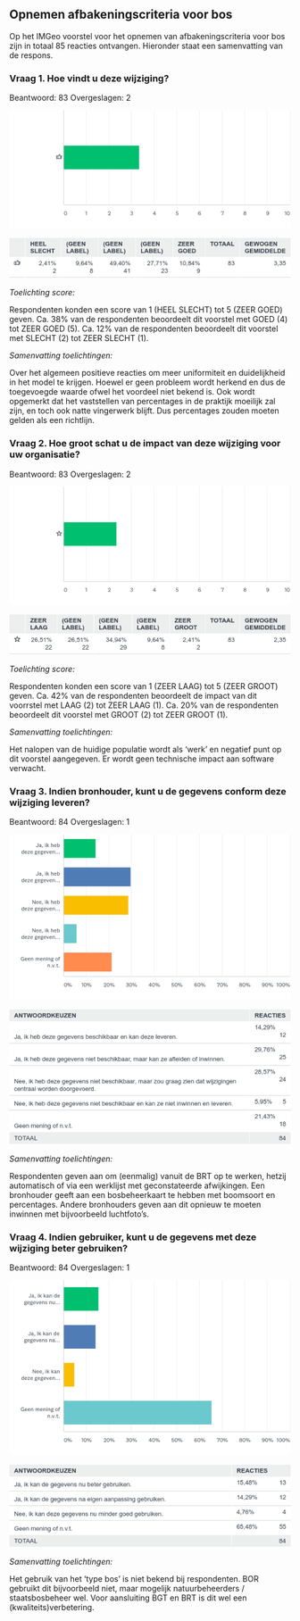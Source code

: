 ## Opnemen afbakeningscriteria voor bos

Op het IMGeo voorstel voor het opnemen van afbakeningscriteria voor bos zijn in
totaal 85 reacties ontvangen. Hieronder staat een samenvatting van de respons.

### Vraag 1. Hoe vindt u deze wijziging?

Beantwoord: 83 Overgeslagen: 2

![chart2455448360.png](media/4e52c45f74aa761fab56a2c5bc80b0bc.png)

![table2455448360.png](media/431a1927d27a1688cfd49f2279a0865b.png)

*Toelichting score:*

Respondenten konden een score van 1 (HEEL SLECHT) tot 5 (ZEER GOED) geven. Ca.
38% van de respondenten beoordeelt dit voorstel met GOED (4) tot ZEER GOED (5).
Ca. 12% van de respondenten beoordeelt dit voorstel met SLECHT (2) tot ZEER
SLECHT (1).

*Samenvatting toelichtingen:*

Over het algemeen positieve reacties om meer uniformiteit en duidelijkheid in
het model te krijgen. Hoewel er geen probleem wordt herkend en dus de
toegevoegde waarde ofwel het voordeel niet bekend is. Ook wordt opgemerkt dat
het vaststellen van percentages in de praktijk moeilijk zal zijn, en toch ook
natte vingerwerk blijft. Dus percentages zouden moeten gelden als een richtlijn.

### Vraag 2. Hoe groot schat u de impact van deze wijziging voor uw organisatie?

Beantwoord: 83 Overgeslagen: 2

![chart2455449040.png](media/ca1a21836e9a39bac38e96fbd63a116f.png)

![table2455449040.png](media/9e014cb78bf267e7bc4d34c45346ab16.png)

*Toelichting score:*

Respondenten konden een score van 1 (ZEER LAAG) tot 5 (ZEER GROOT) geven. Ca.
42% van de respondenten beoordeelt de impact van dit voorrstel met LAAG (2) tot
ZEER LAAG (1). Ca. 20% van de respondenten beoordeelt dit voorstel met GROOT (2)
tot ZEER GROOT (1).

*Samenvatting toelichtingen:*

Het nalopen van de huidige populatie wordt als ‘werk’ en negatief punt op dit
voorstel aangegeven. Er wordt geen technische impact aan software verwacht.

### Vraag 3. Indien bronhouder, kunt u de gegevens conform deze wijziging leveren?

Beantwoord: 84 Overgeslagen: 1

![chart2455449490.png](media/e6ed0553ffd2fbb22a246adfad09e94c.png)

![table2455449490.png](media/df96008a2145b0bc8d3e8c00c9b7e226.png)

*Samenvatting toelichtingen:*

Respondenten geven aan om (eenmalig) vanuit de BRT op te werken, hetzij
automatisch of via een werklijst met geconstateerde afwijkingen. Een bronhouder
geeft aan een bosbeheerkaart te hebben met boomsoort en percentages. Andere
bronhouders geven aan dit opnieuw te moeten inwinnen met bijvoorbeeld
luchtfoto’s.

### Vraag 4. Indien gebruiker, kunt u de gegevens met deze wijziging beter gebruiken?

Beantwoord: 84 Overgeslagen: 1

![chart2455449760.png](media/b98491ea305aa840137c1880cf18bffc.png)

![table2455449760.png](media/176384b8678f7edf6e2721e48cf8cafd.png)

*Samenvatting toelichtingen:*

Het gebruik van het ‘type bos’ is niet bekend bij respondenten. BOR gebruikt dit
bijvoorbeeld niet, maar mogelijk natuurbeheerders / staatsbosbeheer wel. Voor
aansluiting BGT en BRT is dit wel een (kwaliteits)verbetering.
